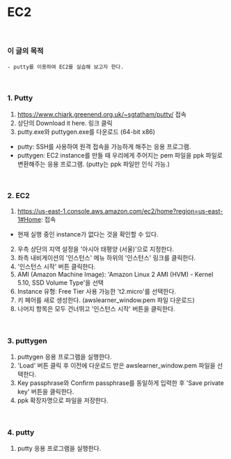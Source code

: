 # EC2
<br/>

### 이 글의 목적
    - putty를 이용하여 EC2를 실습해 보고자 한다.
<br/>

### 1. Putty
1. https://www.chiark.greenend.org.uk/~sgtatham/putty/ 접속
2. 상단의 Download it here. 링크 클릭
3. putty.exe와 puttygen.exe를 다운로드 (64-bit x86)
  - putty: SSH를 사용하여 원격 접속을 가능하게 해주는 응용 프로그램.
  - puttygen: EC2 instance를 만들 때 우리에게 주어지는 pem 파일을 ppk 파일로 변환해주는 응용 프로그램. (putty는 ppk 파일만 인식 가능.)
<br/>

### 2. EC2
1. https://us-east-1.console.aws.amazon.com/ec2/home?region=us-east-1#Home: 접속
  - 현재 실행 중인 instance가 없다는 것을 확인할 수 있다.
2. 우측 상단의 지역 설정을 '아시아 태평양 (서울)'으로 지정한다.
3. 좌측 내비게이션의 '인스턴스' 메뉴 하위의 '인스턴스' 링크를 클릭한다.
4. '인스턴스 시작' 버튼 클릭한다.
5. AMI (Amazon Machine Image): 'Amazon Linux 2 AMI (HVM) - Kernel 5.10, SSD Volume Type'을 선택
6. Instance 유형: Free Tier 사용 가능한 't2.micro'를 선택한다.
7. 키 페어를 새로 생성한다. (awslearner_window.pem 파일 다운로드)
8. 나머지 항목은 모두 건너뛰고 '인스턴스 시작' 버튼을 클릭한다.
<br/>

### 3. puttygen
1. puttygen 응용 프로그램을 실행한다.
2. 'Load' 버튼 클릭 후 이전에 다운로드 받은 awslearner_window.pem 파일을 선택한다.
3. Key passphrase와 Confirm passphrase를 동일하게 입력한 후 'Save private key' 버튼을 클릭한다.
4. ppk 확장자명으로 파일을 저장한다.
<br/>

### 4. putty
1. putty 응용 프로그램을 실행한다.
